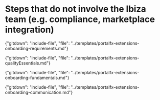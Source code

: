 # Steps that do not involve the Ibiza team (e.g. compliance, marketplace integration)

{"gitdown": "include-file", "file": "../templates/portalfx-extensions-onboarding-requirements.md"}

{"gitdown": "include-file", "file": "../templates/portalfx-extensions-qualityEssentials.md"}

{"gitdown": "include-file", "file": "../templates/portalfx-extensions-onboarding-fundamentals.md"}

{"gitdown": "include-file", "file": "../templates/portalfx-extensions-onboarding-communication.md"}

